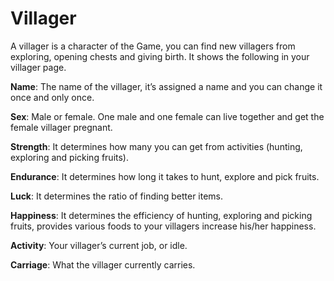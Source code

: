# Villager

A villager is a character of the Game, you can find new villagers from exploring, opening chests and giving birth. It shows the following in your villager page.

**Name**:   The name of the villager, it’s assigned a name and you can change it once and only once.

**Sex**: Male or female. One male and one female can live together and get the female villager pregnant.

**Strength**: It determines how many you can get from activities (hunting, exploring and picking fruits).

**Endurance**: It determines how long it takes to hunt, explore and pick fruits.

**Luck**: It determines the ratio of finding better items.

**Happiness**: It determines the efficiency of hunting, exploring and picking fruits, provides various foods to your villagers increase his/her happiness.

**Activity**: Your villager’s current job, or idle.

**Carriage**: What the villager currently carries.
